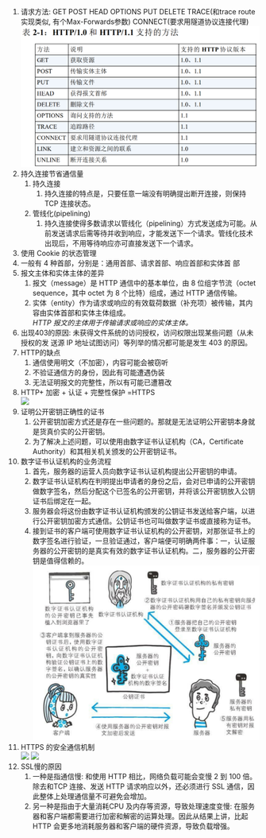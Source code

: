 1. 请求方法: GET POST HEAD OPTIONS PUT DELETE TRACE(和trace route实现类似, 有个Max-Forwards参数) CONNECT(要求用隧道协议连接代理)    \
![](images/支持的方法.png)
2. 持久连接节省通信量
   1. 持久连接
      1. 持久连接的特点是，只要任意一端没有明确提出断开连接，则保持 TCP 连接状态。
   2. 管线化(pipelining)
      1. 持久连接使得多数请求以管线化（pipelining）方式发送成为可能。从前发送请求后需等待并收到响应，才能发送下一个请求。管线化技术出现后，不用等待响应亦可直接发送下一个请求。
3. 使用 Cookie 的状态管理
4. 一般有 4 种首部，分别是：通用首部、请求首部、响应首部和实体首
部
5. 报文主体和实体主体的差异
   1. 报文（message）是 HTTP 通信中的基本单位，由 8 位组字节流（octet sequence，其中 octet 为 8 个比特）组成，通过 HTTP 通信传输。
   2. 实体（entity）作为请求或响应的有效载荷数据（补充项）被传输，其内容由实体首部和实体主体组成。\
   *HTTP 报文的主体用于传输请求或响应的实体主体。*
6. 出现403的原因: 未获得文件系统的访问授权，访问权限出现某些问题（从未授权的发
送源 IP 地址试图访问）等列举的情况都可能是发生 403 的原因。
7. HTTP的缺点
   1. 通信使用明文（不加密），内容可能会被窃听
   2. 不验证通信方的身份，因此有可能遭遇伪装
   3. 无法证明报文的完整性，所以有可能已遭篡改
8. HTTP+ 加密 + 认证 + 完整性保护
=HTTPS \
![](images/https和https.png)
9. 证明公开密钥正确性的证书
   1. 公开密钥加密方式还是存在一些问题的。那就是无法证明公开密钥本身就是货真价实的公开密钥。
   2. 为了解决上述问题，可以使用由数字证书认证机构（CA，Certificate Authority）和其相关机关颁发的公开密钥证书。
10. 数字证书认证机构的业务流程
    1.  首先，服务器的运营人员向数字证书认证机构提出公开密钥的申请。
    2.  数字证书认证机构在判明提出申请者的身份之后，会对已申请的公开密钥做数字签名，然后分配这个已签名的公开密钥，并将该公开密钥放入公钥证书后绑定在一起。
    3.  服务器会将这份由数字证书认证机构颁发的公钥证书发送给客户端，以进行公开密钥加密方式通信。公钥证书也可叫做数字证书或直接称为证书。
    4.  接到证书的客户端可使用数字证书认证机构的公开密钥，对那张证书上的数字签名进行验证，一旦验证通过，客户端便可明确两件事：一，认证服务器的公开密钥的是真实有效的数字证书认证机构。二，服务器的公开密钥是值得信赖的。\
    ![](images/https证书认证流程.png)
11. HTTPS 的安全通信机制 \
![](images/HTTPS的安全通信机制1.png)
![](images/HTTPS的安全通信机制2.png)
12. SSL慢的原因
    1.  一种是指通信慢: 和使用 HTTP 相比，网络负载可能会变慢 2 到 100 倍。除去和TCP 连接、发送 HTTP 请求响应以外，还必须进行 SSL 通信，因此整体上处理通信量不可避免会增加。
    2.  另一种是指由于大量消耗CPU 及内存等资源，导致处理速度变慢: 在服务器和客户端都需要进行加密和解密的运算处理。因此从结果上讲，比起 HTTP 会更多地消耗服务器和客户端的硬件资源，导致负载增强。

